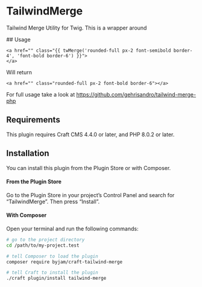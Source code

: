 # TailwindMerge

Tailwind Merge Utility for Twig. This is a wrapper around

## Usage

```
<a href="" class="{{ twMerge('rounded-full px-2 font-semibold border-4', 'font-bold border-6') }}">
</a>
```

Will return

```
<a href="" class="rounded-full px-2 font-bold border-6"></a>
```

For full usage take a look at https://github.com/gehrisandro/tailwind-merge-php

## Requirements

This plugin requires Craft CMS 4.4.0 or later, and PHP 8.0.2 or later.

## Installation

You can install this plugin from the Plugin Store or with Composer.

#### From the Plugin Store

Go to the Plugin Store in your project’s Control Panel and search for “TailwindMerge”. Then press “Install”.

#### With Composer

Open your terminal and run the following commands:

```bash
# go to the project directory
cd /path/to/my-project.test

# tell Composer to load the plugin
composer require byjam/craft-tailwind-merge

# tell Craft to install the plugin
./craft plugin/install tailwind-merge
```
